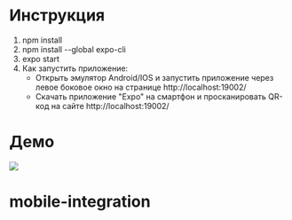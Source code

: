 # Инструкция

1. npm install
2. npm install --global expo-cli
3. expo start
4. Как запустить приложение:
   - Открыть эмулятор Android/IOS и запустить приложение через левое боковое
     окно на странице http://localhost:19002/
   - Скачать приложение "Expo" на смартфон и просканировать QR-код на сайте
     http://localhost:19002/

# Демо

![](assets/demo.gif)
# mobile-integration
